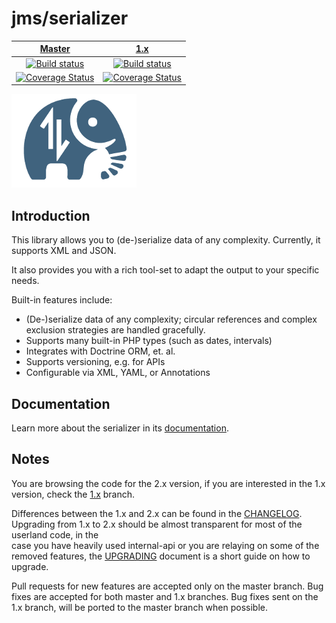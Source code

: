 # jms/serializer 

| [Master][Master] | [1.x][1.x] |
|:----------------:|:----------:|
| [![Build status][Master image]][Master] | [![Build status][1.x image]][1.x] |
| [![Coverage Status][Master coverage image]][Master coverage] | [![Coverage Status][1.x coverage image]][1.x coverage] | 

![alt text](doc/logo-small.png)

## Introduction

This library allows you to (de-)serialize data of any complexity. Currently, it supports XML and JSON.

It also provides you with a rich tool-set to adapt the output to your specific needs.

Built-in features include:

- (De-)serialize data of any complexity; circular references and complex exclusion strategies are handled gracefully.
- Supports many built-in PHP types (such as dates, intervals)
- Integrates with Doctrine ORM, et. al.
- Supports versioning, e.g. for APIs
- Configurable via XML, YAML, or Annotations

   
## Documentation

Learn more about the serializer in its [documentation](http://jmsyst.com/libs/serializer).

## Notes

You are browsing the code for the 2.x version, if you are interested in the 1.x version, 
check the [1.x][1.x] branch.

Differences between the 1.x and 2.x can be found in the [CHANGELOG][CHANGELOG]. 
Upgrading from 1.x to 2.x should be almost transparent for most of the userland code, in the  
case you have heavily used internal-api or you are relaying on some of the removed features,
the [UPGRADING][UPGRADING] document is a short guide on how to upgrade. 

Pull requests for new features are accepted only on the master branch. 
Bug fixes are accepted for both master and 1.x branches. 
Bug fixes sent on the 1.x branch, will be ported to the master branch when possible. 

  [CHANGELOG]: https://github.com/schmittjoh/serializer/blob/master/CHANGELOG.md
  [UPGRADING]: https://github.com/schmittjoh/serializer/blob/master/UPGRADING.md
  
  [Master image]: https://img.shields.io/travis/schmittjoh/serializer/master.svg?style=flat-square
  [Master]: https://travis-ci.org/schmittjoh/serializer
  [Master coverage image]: https://img.shields.io/scrutinizer/coverage/g/schmittjoh/serializer/master.svg?style=flat-square
  [Master coverage]: https://scrutinizer-ci.com/g/schmittjoh/serializer/?branch=master
  
  [1.x image]: https://img.shields.io/travis/schmittjoh/serializer/1.x.svg?style=flat-square
  [1.x]: https://github.com/schmittjoh/serializer/tree/1.x
  [1.x coverage image]: https://img.shields.io/scrutinizer/coverage/g/schmittjoh/serializer/1.x.svg?style=flat-square
  [1.x coverage]: https://scrutinizer-ci.com/g/schmittjoh/serializer/?branch=1.x
  
